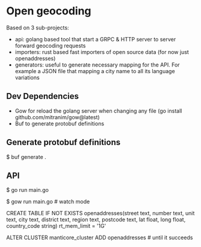 # Open geocoding

Based on 3 sub-projects:

- api: golang based tool that start a GRPC & HTTP server to server forward geocoding requests
- importers: rust based fast importers of open source data (for now just openaddresses)
- generators: useful to generate necessary mapping for the API. For example a JSON file that mapping a city name to all its language variations

## Dev Dependencies

- Gow for reload the golang server when changing any file (go install github.com/mitranim/gow@latest)
- Buf to generate protobuf definitions

## Generate protobuf definitions

$ buf generate .


## API

$ go run main.go

$ gow run main.go # watch mode 




CREATE TABLE IF NOT EXISTS openaddresses(street text, number text, unit text, city text, district text, region text, postcode text, lat float, long float, country_code string)  rt_mem_limit = '1G'

ALTER CLUSTER manticore_cluster ADD openaddresses # until it succeeds

